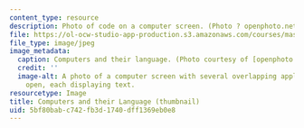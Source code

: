 ```yaml
---
content_type: resource
description: Photo of code on a computer screen. (Photo ? openphoto.net.)
file: https://ol-ocw-studio-app-production.s3.amazonaws.com/courses/mas-962-special-topics-in-media-technology-computational-semantics-fall-2002/5bf80babc742fb3d1740dff1369eb0e8_mas-962f02-th.jpg
file_type: image/jpeg
image_metadata:
  caption: Computers and their language. (Photo courtesy of [openphoto.net](http://openphoto.net/).)
  credit: ''
  image-alt: A photo of a computer screen with several overlapping application windows
    open, each displaying text.
resourcetype: Image
title: Computers and their Language (thumbnail)
uid: 5bf80bab-c742-fb3d-1740-dff1369eb0e8
---
```

